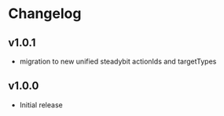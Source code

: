 # Changelog

## v1.0.1

 - migration to new unified steadybit actionIds and targetTypes

## v1.0.0

 - Initial release
